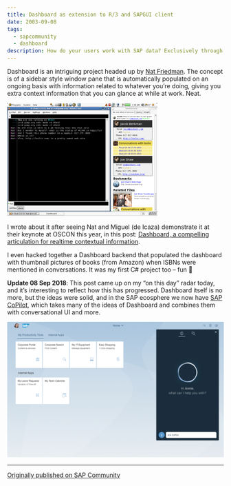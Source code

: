 ```yaml
---
title: Dashboard as extension to R/3 and SAPGUI client
date: 2003-09-08
tags:
  - sapcommunity
  - dashboard
description: How do your users work with SAP data? Exclusively through SAPGUI or with other desktop apps too? If it’s the latter, read on.
---
```

Dashboard is an intriguing project headed up by [Nat Friedman](https://nat.org/). The concept is of a sidebar style window pane that is automatically populated on an ongoing basis with information related to whatever you’re doing, giving you extra context information that you can glance at while at work. Neat.

![An screenshot of an early version of Dashboard](/images/2003/09/dashboard.png)

I wrote about it after seeing Nat and Miguel (de Icaza) demonstrate it at their keynote at OSCON this year, in this post: [Dashboard, a compelling articulation for realtime contextual information](/blog/posts/2003/07/11/dashboard-a-compelling-articulation-for-realtime-contextual-information/).

I even hacked together a Dashboard backend that populated the dashboard with thumbnail pictures of books (from Amazon) when ISBNs were mentioned in conversations. It was my first C# project too – fun 🙂

**Update 08 Sep 2018**: This post came up on my “on this day” radar today, and it’s interesting to reflect how this has progressed. Dashboard itself is no more, but the ideas were solid, and in the SAP ecosphere we now have [SAP CoPilot](https://help.sap.com/docs/SAP_COPILOT), which takes many of the ideas of Dashboard and combines them with conversational UI and more.

![An image of SAP CoPilot, courtesy of experience.sap.com](/images/2018/09/copilot.png)

---

[Originally published on SAP Community](https://blogs.sap.com/2003/09/08/dashboard-as-extension-to-r3-and-sapgui-client/)
